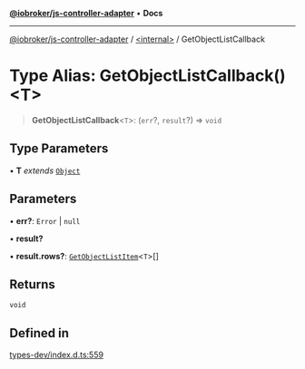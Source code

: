 [**@iobroker/js-controller-adapter**](../../README.md) • **Docs**

***

[@iobroker/js-controller-adapter](../../globals.md) / [\<internal\>](../README.md) / GetObjectListCallback

# Type Alias: GetObjectListCallback()\<T\>

> **GetObjectListCallback**\<`T`\>: (`err`?, `result`?) => `void`

## Type Parameters

• **T** *extends* [`Object`](Object.md)

## Parameters

• **err?**: `Error` \| `null`

• **result?**

• **result.rows?**: [`GetObjectListItem`](../interfaces/GetObjectListItem.md)\<`T`\>[]

## Returns

`void`

## Defined in

[types-dev/index.d.ts:559](https://github.com/ioBroker/ioBroker.js-controller/blob/3f7dfd7110e5b0031cea7f51684c94438886c7d3/packages/types-dev/index.d.ts#L559)
